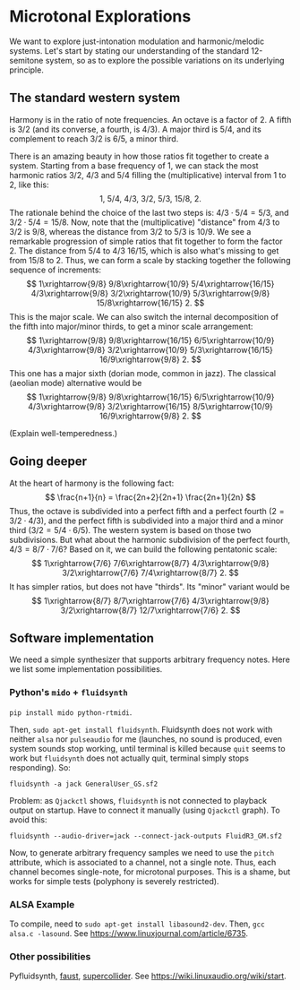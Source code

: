 # Microtonal Explorations

We want to explore just-intonation modulation and harmonic/melodic systems. 
Let's start by stating our understanding of the standard 12-semitone system, so as to explore the possible variations on its underlying principle.

## The standard western system

Harmony is in the ratio of note frequencies. An octave is a factor of $2$. A fifth is $3/2$ (and its converse, a fourth, is $4/3$).
A major third is $5/4$, and its complement to reach $3/2$ is $6/5$, a minor third.

There is an amazing beauty in how those ratios fit together to create a system. Starting from a base frequency of 1, we can stack
the most harmonic ratios $3/2$, $4/3$ and $5/4$ filling the (multiplicative) interval from $1$ to $2$, like this:
$$
1,\ 5/4,\ 4/3,\ 3/2,\ 5/3,\ 15/8,\ 2.
$$
The rationale behind the choice of the last two steps is: $4/3\cdot 5/4 = 5/3$, and $3/2\cdot 5/4 = 15/8$.
Now, note that the (multiplicative) "distance" from $4/3$ to $3/2$ is $9/8$, whereas the distance from
$3/2$ to $5/3$ is $10/9$. We see a remarkable progression of simple ratios that fit together to form the factor $2$.
The distance from $5/4$ to $4/3$ $16/15$, which is also what's missing to get from $15/8$ to $2$. Thus, we can form a scale by stacking together the following sequence of increments:
$$
1\xrightarrow{9/8} 9/8\xrightarrow{10/9} 5/4\xrightarrow{16/15} 4/3\xrightarrow{9/8} 3/2\xrightarrow{10/9} 5/3\xrightarrow{9/8} 15/8\xrightarrow{16/15} 2.
$$
This is the major scale.
We can also switch the internal decomposition of the fifth into major/minor thirds, to get a minor scale arrangement:
$$
1\xrightarrow{9/8} 9/8\xrightarrow{16/15} 6/5\xrightarrow{10/9} 4/3\xrightarrow{9/8} 3/2\xrightarrow{10/9} 5/3\xrightarrow{16/15} 16/9\xrightarrow{9/8} 2.
$$
This one has a major sixth (dorian mode, common in jazz). The classical (aeolian mode) alternative would be
$$
1\xrightarrow{9/8} 9/8\xrightarrow{16/15} 6/5\xrightarrow{10/9} 4/3\xrightarrow{9/8} 3/2\xrightarrow{16/15} 8/5\xrightarrow{10/9} 16/9\xrightarrow{9/8} 2.
$$

(Explain well-temperedness.)

## Going deeper

At the heart of harmony is the following fact:
$$
\frac{n+1}{n} = \frac{2n+2}{2n+1} \frac{2n+1}{2n}
$$
Thus, the octave is subdivided into a perfect fifth and a perfect fourth ($2 = 3/2\cdot 4/3$), and the perfect fifth is subdivided into a major third and a minor third ($3/2 = 5/4\cdot 6/5$). The western system is based on those two subdivisions. But what about the harmonic subdivision of the perfect fourth, $4/3 = 8/7\cdot 7/6$? Based on it, we can build the following pentatonic scale:
$$
1\xrightarrow{7/6} 7/6\xrightarrow{8/7} 4/3\xrightarrow{9/8} 3/2\xrightarrow{7/6} 7/4\xrightarrow{8/7} 2.
$$
It has simpler ratios, but does not have "thirds". <!-- it decomposes $4/3$ (the perfect fourth), as opposed to $3/2$ (the perfect fifth) into two steps (one major, one minor). --> Its "minor" variant would be
$$
1\xrightarrow{8/7} 8/7\xrightarrow{7/6} 4/3\xrightarrow{9/8} 3/2\xrightarrow{8/7} 12/7\xrightarrow{7/6} 2.
$$

## Software implementation

We need a simple synthesizer that supports arbitrary frequency notes. Here we list some implementation possibilities.

### Python's `mido` + `fluidsynth`

`pip install mido python-rtmidi`.

Then, `sudo apt-get install fluidsynth`. Fluidsynth does not work with neither `alsa` nor `pulseaudio` for me (launches, no sound is produced, even system sounds stop working, until terminal is killed because `quit` seems to work but `fluidsynth` does not actually quit, terminal simply stops responding). So:

`fluidsynth -a jack GeneralUser_GS.sf2`

Problem: as `Qjackctl` shows, `fluidsynth` is not connected to playback output on startup. Have to connect it manually (using `Qjackctl` graph). To avoid this:

`fluidsynth --audio-driver=jack --connect-jack-outputs FluidR3_GM.sf2`

Now, to generate arbitrary frequency samples we need to use the `pitch` attribute, which is associated to a channel, not a single note. Thus, each channel becomes single-note, for microtonal purposes. This is a shame, but works for simple tests (polyphony is severely restricted).

### ALSA Example

To compile, need to `sudo apt-get install libasound2-dev`. Then, `gcc alsa.c -lasound`. See https://www.linuxjournal.com/article/6735.

### Other possibilities

Pyfluidsynth, [faust](https://faustdoc.grame.fr/), [supercollider](https://supercollider.github.io/). See https://wiki.linuxaudio.org/wiki/start.